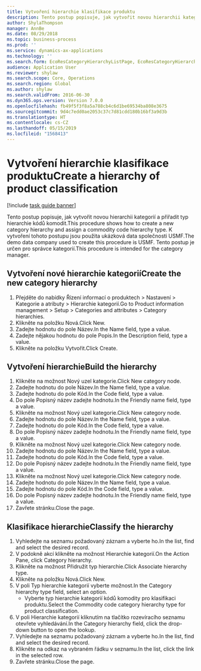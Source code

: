 ```yaml
---
title: Vytvoření hierarchie klasifikace produktu
description: Tento postup popisuje, jak vytvořit novou hierarchii kategorií a přiřadit typ hierarchie kódů komodit.
author: ShylaThompson
manager: AnnBe
ms.date: 08/29/2018
ms.topic: business-process
ms.prod: ''
ms.service: dynamics-ax-applications
ms.technology: ''
ms.search.form: EcoResCategoryHierarchyListPage, EcoResCategoryHierarchyCreate, EcoResCategory, EcoResCategoryHierarchyRole
audience: Application User
ms.reviewer: shylaw
ms.search.scope: Core, Operations
ms.search.region: Global
ms.author: shylaw
ms.search.validFrom: 2016-06-30
ms.dyn365.ops.version: Version 7.0.0
ms.openlocfilehash: fb49f5f3f8a5a788cb4c6d1be69534ba808e3675
ms.sourcegitcommit: 9d4c7edd0ae2053c37c7d81cdd180b16bf3a9d3b
ms.translationtype: HT
ms.contentlocale: cs-CZ
ms.lasthandoff: 05/15/2019
ms.locfileid: "1568413"
---
```

# <a name="create-a-hierarchy-of-product-classification"></a><span data-ttu-id="fe2e9-103">Vytvoření hierarchie klasifikace produktu</span><span class="sxs-lookup"><span data-stu-id="fe2e9-103">Create a hierarchy of product classification</span></span>

[!include [task guide banner](../../includes/task-guide-banner.md)]

<span data-ttu-id="fe2e9-104">Tento postup popisuje, jak vytvořit novou hierarchii kategorií a přiřadit typ hierarchie kódů komodit.</span><span class="sxs-lookup"><span data-stu-id="fe2e9-104">This procedure shows how to create a new category hierarchy and assign a commodity code hierarchy type.</span></span> <span data-ttu-id="fe2e9-105">K vytvoření tohoto postupu jsou použita ukázková data společnosti USMF.</span><span class="sxs-lookup"><span data-stu-id="fe2e9-105">The demo data company used to create this procedure is USMF.</span></span> <span data-ttu-id="fe2e9-106">Tento postup je určen pro správce kategorií.</span><span class="sxs-lookup"><span data-stu-id="fe2e9-106">This procedure is intended for the category manager.</span></span>


## <a name="create-the-new-category-hierarchy"></a><span data-ttu-id="fe2e9-107">Vytvoření nové hierarchie kategorií</span><span class="sxs-lookup"><span data-stu-id="fe2e9-107">Create the new category hierarchy</span></span>
1. <span data-ttu-id="fe2e9-108">Přejděte do nabídky Řízení informací o produktech > Nastavení > Kategorie a atributy > Hierarchie kategorií.</span><span class="sxs-lookup"><span data-stu-id="fe2e9-108">Go to Product information management > Setup > Categories and attributes > Category hierarchies.</span></span>
2. <span data-ttu-id="fe2e9-109">Klikněte na položku Nová.</span><span class="sxs-lookup"><span data-stu-id="fe2e9-109">Click New.</span></span>
3. <span data-ttu-id="fe2e9-110">Zadejte hodnotu do pole Název.</span><span class="sxs-lookup"><span data-stu-id="fe2e9-110">In the Name field, type a value.</span></span>
4. <span data-ttu-id="fe2e9-111">Zadejte nějakou hodnotu do pole Popis.</span><span class="sxs-lookup"><span data-stu-id="fe2e9-111">In the Description field, type a value.</span></span>
5. <span data-ttu-id="fe2e9-112">Klikněte na položku Vytvořit.</span><span class="sxs-lookup"><span data-stu-id="fe2e9-112">Click Create.</span></span>

## <a name="build-the-hierarchy"></a><span data-ttu-id="fe2e9-113">Vytvoření hierarchie</span><span class="sxs-lookup"><span data-stu-id="fe2e9-113">Build the hierarchy</span></span>
1. <span data-ttu-id="fe2e9-114">Klikněte na možnost Nový uzel kategorie.</span><span class="sxs-lookup"><span data-stu-id="fe2e9-114">Click New category node.</span></span>
2. <span data-ttu-id="fe2e9-115">Zadejte hodnotu do pole Název.</span><span class="sxs-lookup"><span data-stu-id="fe2e9-115">In the Name field, type a value.</span></span>
3. <span data-ttu-id="fe2e9-116">Zadejte hodnotu do pole Kód.</span><span class="sxs-lookup"><span data-stu-id="fe2e9-116">In the Code field, type a value.</span></span>
4. <span data-ttu-id="fe2e9-117">Do pole Popisný název zadejte hodnotu.</span><span class="sxs-lookup"><span data-stu-id="fe2e9-117">In the Friendly name field, type a value.</span></span>
5. <span data-ttu-id="fe2e9-118">Klikněte na možnost Nový uzel kategorie.</span><span class="sxs-lookup"><span data-stu-id="fe2e9-118">Click New category node.</span></span>
6. <span data-ttu-id="fe2e9-119">Zadejte hodnotu do pole Název.</span><span class="sxs-lookup"><span data-stu-id="fe2e9-119">In the Name field, type a value.</span></span>
7. <span data-ttu-id="fe2e9-120">Zadejte hodnotu do pole Kód.</span><span class="sxs-lookup"><span data-stu-id="fe2e9-120">In the Code field, type a value.</span></span>
8. <span data-ttu-id="fe2e9-121">Do pole Popisný název zadejte hodnotu.</span><span class="sxs-lookup"><span data-stu-id="fe2e9-121">In the Friendly name field, type a value.</span></span>
9. <span data-ttu-id="fe2e9-122">Klikněte na možnost Nový uzel kategorie.</span><span class="sxs-lookup"><span data-stu-id="fe2e9-122">Click New category node.</span></span>
10. <span data-ttu-id="fe2e9-123">Zadejte hodnotu do pole Název.</span><span class="sxs-lookup"><span data-stu-id="fe2e9-123">In the Name field, type a value.</span></span>
11. <span data-ttu-id="fe2e9-124">Zadejte hodnotu do pole Kód.</span><span class="sxs-lookup"><span data-stu-id="fe2e9-124">In the Code field, type a value.</span></span>
12. <span data-ttu-id="fe2e9-125">Do pole Popisný název zadejte hodnotu.</span><span class="sxs-lookup"><span data-stu-id="fe2e9-125">In the Friendly name field, type a value.</span></span>
13. <span data-ttu-id="fe2e9-126">Klikněte na možnost Nový uzel kategorie.</span><span class="sxs-lookup"><span data-stu-id="fe2e9-126">Click New category node.</span></span>
14. <span data-ttu-id="fe2e9-127">Zadejte hodnotu do pole Název.</span><span class="sxs-lookup"><span data-stu-id="fe2e9-127">In the Name field, type a value.</span></span>
15. <span data-ttu-id="fe2e9-128">Zadejte hodnotu do pole Kód.</span><span class="sxs-lookup"><span data-stu-id="fe2e9-128">In the Code field, type a value.</span></span>
16. <span data-ttu-id="fe2e9-129">Do pole Popisný název zadejte hodnotu.</span><span class="sxs-lookup"><span data-stu-id="fe2e9-129">In the Friendly name field, type a value.</span></span>
17. <span data-ttu-id="fe2e9-130">Zavřete stránku.</span><span class="sxs-lookup"><span data-stu-id="fe2e9-130">Close the page.</span></span>

## <a name="classify-the-hierarchy"></a><span data-ttu-id="fe2e9-131">Klasifikace hierarchie</span><span class="sxs-lookup"><span data-stu-id="fe2e9-131">Classify the hierarchy</span></span>
1. <span data-ttu-id="fe2e9-132">Vyhledejte na seznamu požadovaný záznam a vyberte ho.</span><span class="sxs-lookup"><span data-stu-id="fe2e9-132">In the list, find and select the desired record.</span></span>
2. <span data-ttu-id="fe2e9-133">V podokně akcí klikněte na možnost Hierarchie kategorií.</span><span class="sxs-lookup"><span data-stu-id="fe2e9-133">On the Action Pane, click Category hierarchy.</span></span>
3. <span data-ttu-id="fe2e9-134">Klikněte na možnost Přidružit typ hierarchie.</span><span class="sxs-lookup"><span data-stu-id="fe2e9-134">Click Associate hierarchy type.</span></span>
4. <span data-ttu-id="fe2e9-135">Klikněte na položku Nová.</span><span class="sxs-lookup"><span data-stu-id="fe2e9-135">Click New.</span></span>
5. <span data-ttu-id="fe2e9-136">V poli Typ hierarchie kategorií vyberte možnost.</span><span class="sxs-lookup"><span data-stu-id="fe2e9-136">In the Category hierarchy type field, select an option.</span></span>
    * <span data-ttu-id="fe2e9-137">Vyberte typ hierarchie kategorií kódů komodity pro klasifikaci produktu.</span><span class="sxs-lookup"><span data-stu-id="fe2e9-137">Select the Commodity code category hierarchy type for product classification.</span></span>  
6. <span data-ttu-id="fe2e9-138">V poli Hierarchie kategorií kliknutím na tlačítko rozevíracího seznamu otevřete vyhledávání.</span><span class="sxs-lookup"><span data-stu-id="fe2e9-138">In the Category hierarchy field, click the drop-down button to open the lookup.</span></span>
7. <span data-ttu-id="fe2e9-139">Vyhledejte na seznamu požadovaný záznam a vyberte ho.</span><span class="sxs-lookup"><span data-stu-id="fe2e9-139">In the list, find and select the desired record.</span></span>
8. <span data-ttu-id="fe2e9-140">Klikněte na odkaz na vybraném řádku v seznamu.</span><span class="sxs-lookup"><span data-stu-id="fe2e9-140">In the list, click the link in the selected row.</span></span>
9. <span data-ttu-id="fe2e9-141">Zavřete stránku.</span><span class="sxs-lookup"><span data-stu-id="fe2e9-141">Close the page.</span></span>

